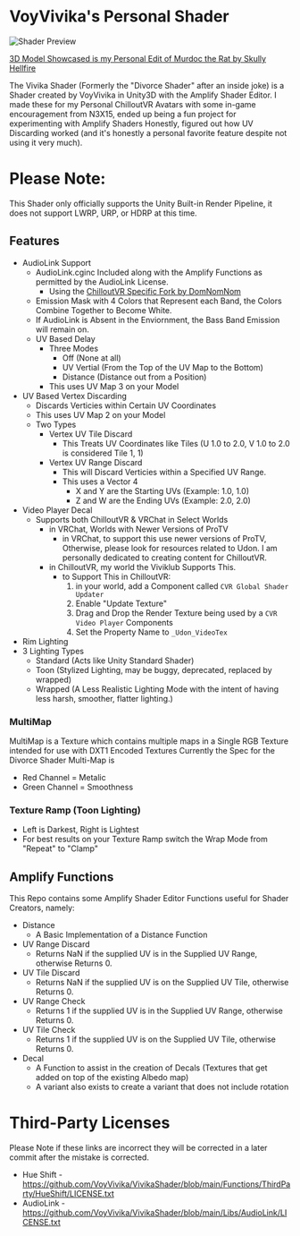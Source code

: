 # VoyVivika's Personal Shader
![Shader Preview](https://github.com/VoyVivika/VivikaShader/blob/main/README%20ASSETS/Unity_Xwahnfhmvv.gif?raw=true)

[3D  Model Showcased is my Personal Edit of Murdoc the Rat by Skully Hellfire](https://skullyhellfire.gumroad.com/l/skullysmurdoc)

The Vivika Shader (Formerly the "Divorce Shader" after an inside joke) is a Shader created by VoyVivika in Unity3D with the Amplify Shader Editor. I made these for my Personal ChilloutVR Avatars with some in-game encouragement from N3X15, ended up being a fun project for experimenting with Amplify Shaders Honestly, figured out how UV Discarding worked (and it's honestly a personal favorite feature despite not using it very much).

# Please Note:
This Shader only officially supports the Unity Built-in Render Pipeline, it does not support LWRP, URP, or HDRP at this time.

## Features
- AudioLink Support
	- AudioLink.cginc Included along with the Amplify Functions as permitted by the AudioLink License.
		- Using the [ChilloutVR Specific Fork by DomNomNom](https://github.com/DomNomNomVR/cvr-audio-link)
	- Emission Mask with 4 Colors that Represent each Band, the Colors Combine Together to Become White.
	- If AudioLink is Absent in the Enviornment, the Bass Band Emission will remain on.
	- UV Based Delay
		- Three Modes
			- Off (None at all)
			- UV Vertial (From the Top of the UV Map to the Bottom)
			- Distance (Distance out from a Position)
		- This uses UV Map 3 on your Model
- UV Based Vertex Discarding
	- Discards Verticies within Certain UV Coordinates
	- This uses UV Map 2 on your Model
	- Two Types
		- Vertex UV Tile Discard
			- This Treats UV Coordinates like Tiles (U 1.0 to 2.0, V 1.0 to 2.0 is considered Tile 1, 1)
		- Vertex UV Range Discard
			- This will Discard Verticies within a Specified UV Range.
			- This uses a Vector 4
				- X and Y are the Starting UVs (Example: 1.0, 1.0)
				- Z and W are the Ending UVs (Example: 2.0, 2.0)
- Video Player Decal
	- Supports both ChilloutVR & VRChat in Select Worlds
		- in VRChat, Worlds with Newer Versions of ProTV
			- in VRChat, to support this use newer versions of ProTV, Otherwise, please look for resources related to Udon. I am personally dedicated to creating content for ChilloutVR.
		- in ChilloutVR, my world the Viviklub Supports This.
			- to Support This in ChilloutVR:
				1. in your world, add a Component called `CVR Global Shader Updater`
				2. Enable "Update Texture"
				3. Drag and Drop the Render Texture being used by a `CVR Video Player` Components
				4. Set the Property Name to `_Udon_VideoTex`
- Rim Lighting
- 3 Lighting Types
	- Standard (Acts like Unity Standard Shader)
	- Toon (Stylized Lighting, may be buggy, deprecated, replaced by wrapped)
	- Wrapped (A Less Realistic Lighting Mode with the intent of having less harsh, smoother, flatter lighting.)
### MultiMap
MultiMap is a Texture which contains multiple maps in a Single RGB Texture intended for use with DXT1 Encoded Textures
Currently the Spec for the Divorce Shader Multi-Map is
- Red Channel = Metalic
- Green Channel = Smoothness
### Texture Ramp (Toon Lighting)
- Left is Darkest, Right is Lightest
- For best results on your Texture Ramp switch the Wrap Mode from "Repeat" to "Clamp"
## Amplify Functions
This Repo contains some Amplify Shader Editor Functions useful for Shader Creators, namely:
- Distance
	- A Basic Implementation of a Distance Function
- UV Range Discard
	- Returns NaN if the supplied UV is in the Supplied UV Range, otherwise Returns 0.
- UV Tile Discard
	- Returns NaN if the supplied UV is on the Supplied UV Tile, otherwise Returns 0.
- UV Range Check
	- Returns 1 if the supplied UV is in the Supplied UV Range, otherwise Returns 0.
- UV Tile Check
	- Returns 1 if the supplied UV is on the Supplied UV Tile, otherwise Returns 0.
- Decal
	- A Function to assist in the creation of Decals (Textures that get added on top of the existing Albedo map)
	- A variant also exists to create a variant that does not include rotation
# Third-Party Licenses
Please Note if these links are incorrect they will be corrected in a later commit after the mistake is corrected.
- Hue Shift - https://github.com/VoyVivika/VivikaShader/blob/main/Functions/ThirdParty/HueShift/LICENSE.txt
- AudioLink - https://github.com/VoyVivika/VivikaShader/blob/main/Libs/AudioLink/LICENSE.txt